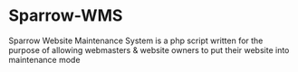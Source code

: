 # Sparrow-WMS
Sparrow Website Maintenance  System is a php script written for the purpose of allowing webmasters &amp; website owners to put their website into maintenance mode
